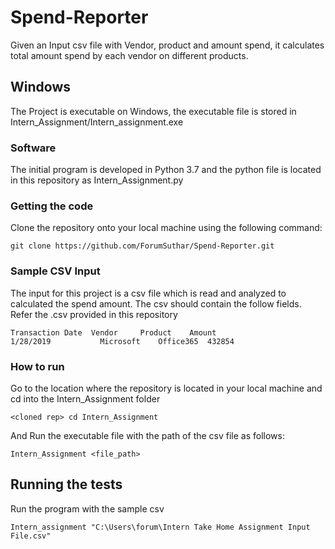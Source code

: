 # Spend-Reporter
Given an Input csv file with Vendor, product and amount spend, it calculates total amount spend by each vendor on different products.


## Windows

The Project is executable on Windows, the executable file is stored in Intern_Assignment/Intern_assignment.exe


### Software

The initial program is developed in Python 3.7 and the python file is located in this repository as Intern_Assignment.py

### Getting the code 

Clone the repository onto your local machine using the following command:

```
git clone https://github.com/ForumSuthar/Spend-Reporter.git
```

### Sample CSV Input

The input for this project is a csv file which is read and analyzed to calculated the spend amount.
The csv should contain the follow fields. Refer the .csv provided in this repository

```
Transaction Date  Vendor     Product    Amount
1/28/2019	        Microsoft	 Office365	432854

```

### How to run

Go to the location where the repository is located in your local machine and cd into the Intern_Assignment folder

```
<cloned rep> cd Intern_Assignment
```

And Run the executable file with the path of the csv file as follows:

```
Intern_Assignment <file_path>
```


## Running the tests

Run the program with the sample csv 

```
Intern_assignment "C:\Users\forum\Intern Take Home Assignment Input File.csv"
```




